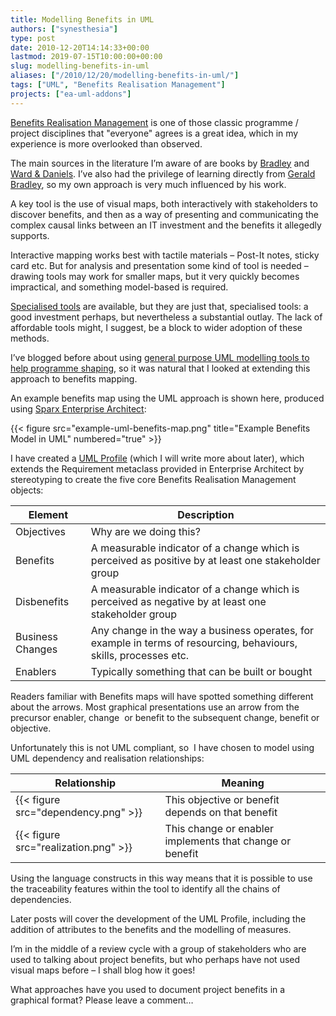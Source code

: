 ```yaml
---
title: Modelling Benefits in UML
authors: ["synesthesia"]
type: post
date: 2010-12-20T14:14:33+00:00
lastmod: 2019-07-15T10:00:00+00:00
slug: modelling-benefits-in-uml
aliases: ["/2010/12/20/modelling-benefits-in-uml/"]
tags: ["UML", "Benefits Realisation Management"]
projects: ["ea-uml-addons"]
---
```

[Benefits Realisation Management][1] is one of those classic programme / project disciplines that "everyone" agrees is a great idea, which in my experience is more overlooked than observed.

The main sources in the literature I’m aware of are books by [Bradley][2] and [Ward & Daniels][3]. I’ve also had the privilege of learning directly from [Gerald Bradley][4], so my own approach is very much influenced by his work.

A key tool is the use of visual maps, both interactively with stakeholders to discover benefits, and then as a way of presenting and communicating the complex causal links between an IT investment and the benefits it allegedly supports.

Interactive mapping works best with tactile materials – Post-It notes, sticky card etc. But for analysis and presentation some kind of tool is needed – drawing tools may work for smaller maps, but it very quickly becomes impractical, and something model-based is required.

[Specialised tools][5] are available, but they are just that, specialised tools: a good investment perhaps, but nevertheless a substantial outlay. The lack of affordable tools might, I suggest, be a block to wider adoption of these methods.

I’ve blogged before about using [general purpose UML modelling tools to help programme shaping][6], so it was natural that I looked at extending this approach to benefits mapping.

An example benefits map using the UML approach is shown here, produced using [Sparx Enterprise Architect][7]:

{{< figure src="example-uml-benefits-map.png" title="Example Benefits Model in UML" numbered="true" >}}

I have created a [UML Profile][9] (which I will write more about later), which extends the Requirement metaclass provided in Enterprise Architect by stereotyping to create the five core Benefits Realisation Management objects:

| Element | Description |
|------|----------------|
| Objectives | Why are we doing this? |
| Benefits | A measurable indicator of a change which is perceived as positive by at least one stakeholder group |
| Disbenefits | A measurable indicator of a change which is perceived as negative by at least one stakeholder group |
| Business Changes | Any change in the way a business operates, for example in terms of resourcing, behaviours, skills, processes etc. |
| Enablers | Typically something that can be built or bought|

Readers familiar with Benefits maps will have spotted something different about the arrows. Most graphical presentations use an arrow from the precursor enabler, change  or benefit to the subsequent change, benefit or objective.

Unfortunately this is not UML compliant, so  I have chosen to model using UML dependency and realisation relationships:

| Relationship | Meaning |
|----|----|
| {{< figure src="dependency.png" >}} |  This objective or benefit depends on that benefit |
| {{< figure src="realization.png" >}} | This change or enabler implements that change or benefit |


Using the language constructs in this way means that it is possible to use the traceability features within the tool to identify all the chains of dependencies.

Later posts will cover the development of the UML Profile, including the addition of attributes to the benefits and the modelling of measures.

I’m in the middle of a review cycle with a group of stakeholders who are used to talking about project benefits, but who perhaps have not used visual maps before – I shall blog how it goes!

What approaches have you used to document project benefits in a graphical format? Please leave a comment…

 [1]: http://www.pmis.co.uk/benefits_realisation.htm
 [2]: http://www.amazon.co.uk/gp/product/1409400948?ie=UTF8&tag=fivegocrazyinmid&linkCode=as2&camp=1634&creative=19450&creativeASIN=1409400948
 [3]: http://www.amazon.co.uk/gp/product/047009463X?ie=UTF8&tag=fivegocrazyinmid&linkCode=as2&camp=1634&creative=19450&creativeASIN=047009463X
 [4]: http://www.sigma-uk.com/about/history.html
 [5]: http://www.changedirector.com/Solutions/Benefits-%20Management
 [6]: /2009/12/14/lean-programme-shaping-models/
 [7]: http://www.sparxsystems.com/
 [9]: http://www.uml-diagrams.org/profile-diagrams.html#profile
 [10]: https://www.synesthesia.co.uk/blog/wp-content/uploads/2010/12/simple-ben-map.gif
